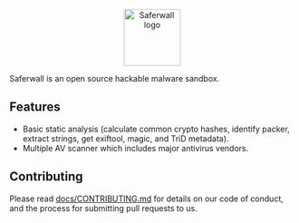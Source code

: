 <p align="center"><a href="https://saferwall.com" target="_blank" rel="noopener noreferrer"><img width="100" src="https://i.imgur.com/zjCOKPo.png" alt="Saferwall logo"></a></p>

Saferwall is an open source hackable malware sandbox.

## Features

- Basic static analysis (calculate common crypto hashes, identify packer, extract strings, get exiftool, magic, and TriD metadata).
- Multiple AV scanner which includes major antivirus vendors.

## Contributing

Please read [docs/CONTRIBUTING.md](docs/CONTRIBUTING.md) for details on our code of conduct, and the process for submitting pull requests to us.
